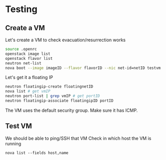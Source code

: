 <!-- .slide: data-state="section-break" id="testing" data-menu-title="Testing" -->
# Testing


<!-- .slide: data-state="normal" id="create-vm" -->
## Create a VM

Let's create a VM to check evacuation/resurrection works

```sh
source .openrc
openstack image list
openstack flavor list
neutron net-list
nova boot --image imageID --flavor flavorID --nic net-id=netID testvm
```

Let's get it a floating IP

```sh
neutron floatingip-create floatingnetID
nova list # get vmIP
neutron port-list | grep vmIP # get portID
neutron floatingip-associate floatingipID portID
```

The VM uses the default security group. Make sure it has ICMP.


<!-- .slide: data-state="normal" id="test-vm" -->
## Test VM

We should be able to ping/SSH that VM
Check in which host the VM is running
```
nova list --fields host,name
```

